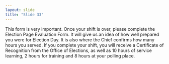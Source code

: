 ```yaml
---
layout: slide
title: "Slide 33"
---
```


This form is very important. Once your shift is over, please complete the Election Page Evaluation Form. It will give us an idea of how well prepared you were for Election Day. It is also where the Chief confirms how many hours you served. If you complete your shift, you will receive a Certificate of Recognition from the Office of Elections, as well as 10 hours of service learning, 2 hours for training and 8 hours at your polling place.